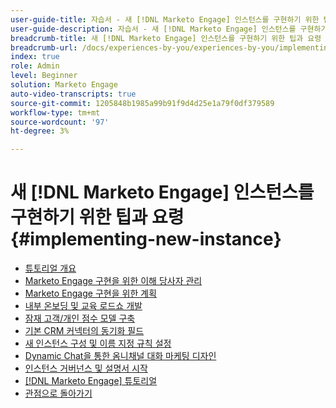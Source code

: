 ```yaml
---
user-guide-title: 자습서 - 새 [!DNL Marketo Engage] 인스턴스를 구현하기 위한 팁과 요령
user-guide-description: 자습서 - 새 [!DNL Marketo Engage] 인스턴스를 구현하기 위한 팁과 요령
breadcrumb-title: 새 [!DNL Marketo Engage] 인스턴스를 구현하기 위한 팁과 요령
breadcrumb-url: /docs/experiences-by-you/experiences-by-you/implementing-new-instance/overview
index: true
role: Admin
level: Beginner
solution: Marketo Engage
auto-video-transcripts: true
source-git-commit: 1205848b1985a99b91f9d4d25e1a79f0df379589
workflow-type: tm+mt
source-wordcount: '97'
ht-degree: 3%

---
```



# 새 [!DNL Marketo Engage] 인스턴스를 구현하기 위한 팁과 요령 {#implementing-new-instance}

+ [튜토리얼 개요](./overview.md)
+ [Marketo Engage 구현을 위한 이해 당사자 관리](./managing-stakeholder-communications.md)
+ [Marketo Engage 구현을 위한 계획](./planning-for-new-implementation.md)
+ [내부 온보딩 및 교육 로드쇼 개발](./internal-training-roadshow.md)
+ [잠재 고객/개인 점수 모델 구축](./building-person-scoring-model.md)
+ [기본 CRM 커넥터의 동기화 필드](./syncing-fields-for-crm-integration.md)
+ [새 인스턴스 구성 및 이름 지정 규칙 설정](./organizing-new-instance.md)
+ [Dynamic Chat을 통한 옴니채널 대화 마케팅 디자인](./designing-omnichannel-conversational-marketing.md)
+ [인스턴스 거버넌스 및 설명서 시작](./documenting-your-instance.md)
+ [[!DNL Marketo Engage] 튜토리얼](https://experienceleague.adobe.com/docs/marketo-learn/tutorials/overview.html?lang=ko-kr)
+ [관점으로 돌아가기](https://experienceleague.adobe.com/en/perspectives?lang=en#f-el_product=Marketo%20Engage&amp;aq=((%40el_contenttype%20NOT%20%22Community%7CUser%22)%20AND%20(%40el_contenttype%3D%22perspective%22)))
